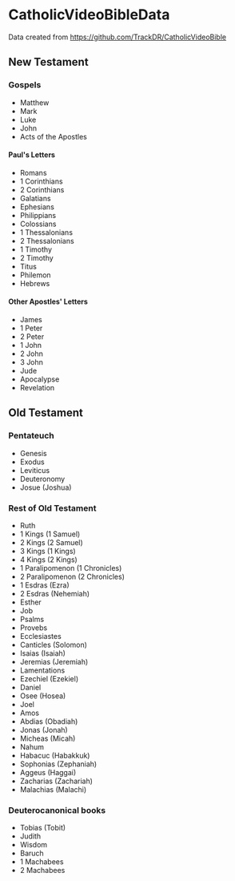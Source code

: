 # CatholicVideoBibleData

Data created from https://github.com/TrackDR/CatholicVideoBible

## New Testament

### Gospels
- Matthew
- Mark
- Luke 
- John
- Acts of the Apostles

#### Paul's Letters
- Romans
- 1 Corinthians
- 2 Corinthians
- Galatians
- Ephesians
- Philippians
- Colossians
- 1 Thessalonians
- 2 Thessalonians
- 1 Timothy
- 2 Timothy
- Titus
- Philemon
- Hebrews

#### Other Apostles' Letters
- James
- 1 Peter
- 2 Peter
- 1 John
- 2 John
- 3 John
- Jude
- Apocalypse
- Revelation

## Old Testament

### Pentateuch
- Genesis
- Exodus
- Leviticus
- Deuteronomy
- Josue (Joshua)

### Rest of Old Testament
- Ruth
- 1 Kings (1 Samuel)
- 2 Kings (2 Samuel)
- 3 Kings (1 Kings)
- 4 Kings (2 Kings)
- 1 Paralipomenon (1 Chronicles)
- 2 Paralipomenon (2 Chronicles)
- 1 Esdras (Ezra)
- 2 Esdras (Nehemiah)
- Esther
- Job
- Psalms
- Provebs
- Ecclesiastes
- Canticles (Solomon)
- Isaias (Isaiah)
- Jeremias (Jeremiah)
- Lamentations
- Ezechiel (Ezekiel)
- Daniel
- Osee (Hosea)
- Joel
- Amos
- Abdias (Obadiah)
- Jonas (Jonah)
- Micheas (Micah)
- Nahum
- Habacuc (Habakkuk)
- Sophonias (Zephaniah)
- Aggeus (Haggai)
- Zacharias (Zachariah)
- Malachias (Malachi)

### Deuterocanonical books
- Tobias (Tobit)
- Judith
- Wisdom
- Baruch
- 1 Machabees
- 2 Machabees
